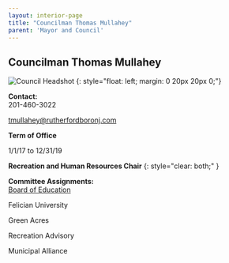 ```yaml
---
layout: interior-page
title: "Councilman Thomas Mullahey"
parent: 'Mayor and Council'
---
```


## Councilman Thomas Mullahey

![Council Headshot](../tom-mullahey.png)
{: style="float: left; margin: 0 20px 20px 0;"}

**Contact:**  
201-460-3022

tmullahey@rutherfordboronj.com

**Term of Office**  

1/1/17 to 12/31/19

**Recreation and Human Resources Chair**
{: style="clear: both;" }

**Committee Assignments:**  
[Board of Education](https://www.rutherfordschools.org/boardofeducation/)

Felician University

Green Acres

Recreation Advisory

Municipal Alliance
